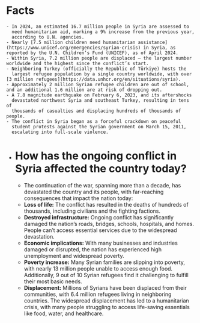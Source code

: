 # Facts
	- In 2024, an estimated 16.7 million people in Syria are assessed to 
	  need humanitarian aid, marking a 9% increase from the previous year, 
	  according to U.N. agencies.
	- Nearly [7.5 million children need humanitarian assistance](https://www.unicef.org/emergencies/syrian-crisis) in Syria, as reported by the U.N. Children’s Fund (UNICEF), as of April 2024.
	- Within Syria, 7.2 million people are displaced — the largest number worldwide and the highest since the conflict’s start.
	- Neighboring Turkey (officially the Republic of Türkiye) hosts the 
	  largest refugee population by a single country worldwide, with over [3 million refugees](https://data.unhcr.org/en/situations/syria).
	- Approximately 2 million Syrian refugee children are out of school, and an additional 1.6 million are at risk of dropping out.
	- A 7.8 magnitude earthquake on February 6, 2023, and its aftershocks 
	  devastated northwest Syria and southeast Turkey, resulting in tens of 
	  thousands of casualties and displacing hundreds of thousands of people.
	- The conflict in Syria began as a forceful crackdown on peaceful 
	  student protests against the Syrian government on March 15, 2011, 
	  escalating into full-scale violence.
- # How has the ongoing conflict in Syria affected the country today?
	- The continuation of the war, spanning more than a decade, has 
	  devastated the country and its people, with far-reaching consequences 
	  that impact the nation today:
	- **Loss of life:** The conflict has resulted in the deaths of hundreds of thousands, including civilians and the fighting factions.
	- **Destroyed infrastructure:** Ongoing conflict has 
	  significantly damaged the nation’s roads, bridges, schools, hospitals, 
	  and homes. People can’t access essential services due to the widespread 
	  devastation.
	- **Economic implications:** With many businesses and industries damaged or disrupted, the nation has experienced high unemployment and widespread poverty.
	- **Poverty increase:** Many Syrian families are slipping
	  into poverty, with nearly 13 million people unable to access enough 
	  food. Additionally, 9 out of 10 Syrian refugees find it challenging to 
	  fulfill their most basic needs.
	- **Displacement:** Millions of Syrians have been 
	  displaced from their communities, with 6.4 million refugees living in 
	  neighboring countries. The widespread displacement has led to a 
	  humanitarian crisis, with many people struggling to access life-saving 
	  essentials like food, water, and healthcare.